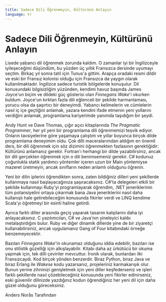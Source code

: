 ```yaml
---
title: Sadece Dili Öğrenmeyin, Kültürünü Anlayın
language: tr
---
```


# Sadece Dili Öğrenmeyin, Kültürünü Anlayın

Lisede yabancı dil öğrenmek zorunda kaldım. O zamanlar iyi bir İngilizceyle iyileşeceğimi düşündüm, bu yüzden üç yıllık Fransızca dersinde uyumayı seçtim. Birkaç yıl sonra tatil için Tunus'a gittim. Arapça oradaki resmi dildir ve eski bir Fransız kolonisi olduğu için Fransızca da yaygın olarak kullanılmaktadır. İngilizce sadece turistik bölgelerde konuşulur. Dil konusundaki bilgisizliğim yüzünden, kendimi havuz başında James Joyce'un biçim ve dildeki güç gösterisi olan *Finnegans Wake*'i okurken buldum. Joyce'un kırktan fazla dili eğlenceli bir şekilde harmanlaması, yorucu olsa da şaşırtıcı bir deneyimdi. Yabancı kelimelerin ve cümlelerin nasıl iç içe geçtiğini anlamak, yazara kendini ifade etmenin yeni yollarını verdiğini anlamak, programlama kariyerimde yanımda taşıdığım bir şeydi.

Andy Hunt ve Dave Thomas, çığır açıcı kitaplarında *The Pragmatic Programmer*, her yıl yeni bir programlama dili öğrenmemizi teşvik ediyor. Onların tavsiyelerine göre yaşamaya çalıştım ve yıllar boyunca birçok dilde programlama deneyimim oldu. Çok dilli maceralarımdan aldığım en önemli ders, bir dili öğrenmek için söz dizimini öğrenmekten fazlasının gerektiğidir: Kültürünü anlamanız gerekir. Fortran'ı herhangi bir dilde yazabilirsiniz, ancak bir dili gerçekten öğrenmek için o dili benimsemeniz gerekir. C# kodunuz çoğunlukla statik yardımcı yöntemler içeren uzun bir Main yöntemiyse mazeret üretmeyin, ancak sınıfların neden anlamlı olduğunu öğrenin.

Yeni bir dilin iplerini öğrendikten sonra, zaten bildiğiniz dilleri yeni şekillerde kullanmaya nasıl başlayacağınıza şaşıracaksınız. C#'ta delegeleri etkili bir şekilde kullanmayı Ruby'yi programlayarak öğrendim, .NET jeneriklerinin tüm potansiyelini ortaya çıkarmak bana Java jeneriklerini nasıl daha kullanışlı hale getirebileceğim konusunda fikirler verdi ve LINQ kendime Scala'yı öğretmeyi bir esinti haline getirdi.

Ayrıca farklı diller arasında geçiş yaparak tasarım kalıplarını daha iyi anlayacaksınız. C yazılımcıları, C# ve Java'nın yineleyici kalıbı metalaştırdığını bulur. Ruby ve diğer dinamik dillerde yine de bir ziyaretçi kullanabilirsiniz, ancak uygulamanız Gang of Four kitabındaki örneğe benzemeyecektir.

Bazıları *Finnegans Wake*'in okunamaz olduğunu iddia edebilir, bazıları ise onu stilistik güzelliği için alkışlayabilir. Kitabı daha az ürkütücü bir okuma yapmak için, tek dilli çeviriler mevcuttur. İronik olarak, bunlardan ilki Fransızcaydı. Kod birçok yönden benzerdir. Biraz Python, biraz Java ve biraz Erlang ile *Wakese* kodu yazarsanız, projeleriniz karmakarışık olur. Bunun yerine zihninizi genişletmek için yeni diller keşfederseniz ve işleri farklı şekillerde nasıl çözebileceğiniz konusunda yeni fikirler edinirseniz, eski güvenilir dilinizde yazdığınız kodun öğrendiğiniz her yeni dil için daha güzel olduğunu göreceksiniz.

Anders Norås Tarafından